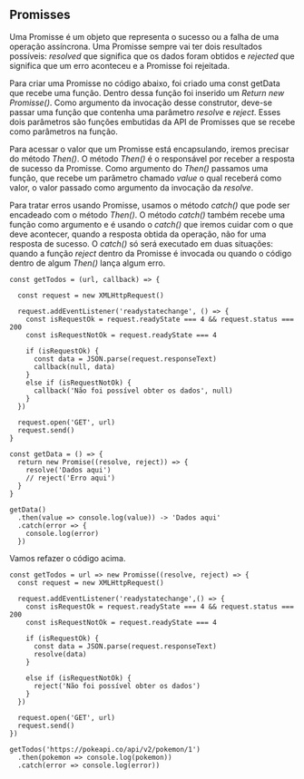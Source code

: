 ## Promisses

Uma Promisse é um objeto que representa o sucesso ou a falha de uma operação assíncrona. Uma Promisse sempre vai ter dois resultados possíveis: _resolved_ que significa que os dados foram obtidos e _rejected_ que significa que um erro aconteceu e a Promisse foi rejeitada.

Para criar uma Promisse no código abaixo, foi criado uma const getData que recebe uma função. Dentro dessa função foi inserido um _Return new Promisse()_. Como argumento da invocação desse construtor, deve-se passar uma função que contenha uma parâmetro _resolve_ e _reject_. Esses dois parâmetros são funções embutidas da API de Promisses que se recebe como parâmetros na função.

Para acessar o valor que um Promisse está encapsulando, iremos precisar do método _Then()_. O método _Then()_ é o responsável por receber a resposta de sucesso da Promisse. Como argumento do _Then()_ passamos uma função, que recebe um parâmetro chamado _value_ o qual receberá como valor, o valor passado como argumento da invocação da _resolve_.

Para tratar erros usando Promisse, usamos o método _catch()_ que pode ser encadeado com o método _Then()_. O método _catch()_ também recebe uma função como argumento e é usando o _catch()_ que iremos cuidar com o que deve acontecer, quando a resposta obtida da operação, não for uma resposta de sucesso. O _catch()_ só será executado em duas situações: quando a função _reject_ dentro da Promisse é invocada ou quando o código dentro de algum _Then()_ lança algum erro.

```
const getTodos = (url, callback) => {

  const request = new XMLHttpRequest()

  request.addEventListener('readystatechange', () => {
    const isRequestOk = request.readyState === 4 && request.status === 200
    const isRequestNotOk = request.readyState === 4

    if (isRequestOk) {
      const data = JSON.parse(request.responseText)
      callback(null, data)
    }
    else if (isRequestNotOk) {
      callback('Não foi possível obter os dados', null)
    }
  })

  request.open('GET', url)
  request.send()
}

const getData = () => {
  return new Promise((resolve, reject)) => {
    resolve('Dados aqui')
    // reject('Erro aqui')
  }
}

getData()
  .then(value => console.log(value)) -> 'Dados aqui'
  .catch(error => {
    console.log(error)
  })
```

Vamos refazer o código acima.

```
const getTodos = url => new Promisse((resolve, reject) => {
  const request = new XMLHttpRequest()

  request.addEventListener('readystatechange',() => {
    const isRequestOk = request.readyState === 4 && request.status === 200
    const isRequestNotOk = request.readyState === 4

    if (isRequestOk) {
      const data = JSON.parse(request.responseText)
      resolve(data)
    }

    else if (isRequestNotOk) {
      reject('Não foi possível obter os dados')
    }
  })

  request.open('GET', url)
  request.send()
})

getTodos('https://pokeapi.co/api/v2/pokemon/1')
  .then(pokemon => console.log(pokemon))
  .catch(error => console.log(error))
```
